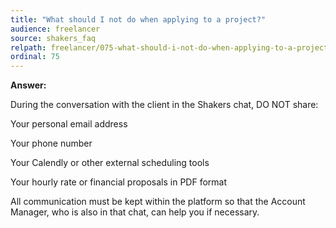 ```yaml
---
title: "What should I not do when applying to a project?"
audience: freelancer
source: shakers_faq
relpath: freelancer/075-what-should-i-not-do-when-applying-to-a-project.md
ordinal: 75
---
```


**Answer:**

During the conversation with the client in the Shakers chat, DO NOT share:

Your personal email address

Your phone number

Your Calendly or other external scheduling tools

Your hourly rate or financial proposals in PDF format

All communication must be kept within the platform so that the Account Manager, who is also in that chat, can help you if necessary.
